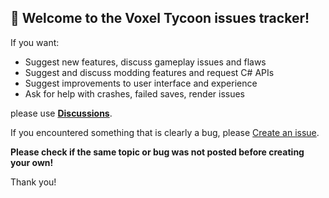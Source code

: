 ## 👋 Welcome to the Voxel Tycoon issues tracker!
If you want:
  * Suggest new features, discuss gameplay issues and flaws
  * Suggest and discuss modding features and request C# APIs
  * Suggest improvements to user interface and experience
  * Ask for help with crashes, failed saves, render issues
  
please use [**Discussions**](https://github.com/voxeltycoon/issues/discussions).

If you encountered something that is clearly a bug, please [Create an issue](https://github.com/voxeltycoon/issues/issues/new?assignees=&labels=&template=bug_report.md&title=).

**Please check if the same topic or bug was not posted before creating your own!**

Thank you!
